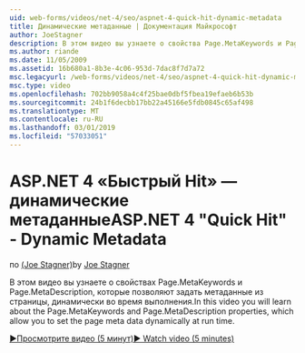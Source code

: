 ```yaml
---
uid: web-forms/videos/net-4/seo/aspnet-4-quick-hit-dynamic-metadata
title: Динамические метаданные | Документация Майкрософт
author: JoeStagner
description: В этом видео вы узнаете о свойства Page.MetaKeywords и Page.MetaDescription, которые позволяют динамически задать метаданные из страницы в выполнения ti...
ms.author: riande
ms.date: 11/05/2009
ms.assetid: 16b680a1-8b3e-4c06-953d-7dac8f7d7a72
msc.legacyurl: /web-forms/videos/net-4/seo/aspnet-4-quick-hit-dynamic-metadata
msc.type: video
ms.openlocfilehash: 702bb9058a4c4f25bae0dbf5fbea19efaeb6b53b
ms.sourcegitcommit: 24b1f6decbb17bb22a45166e5fdb0845c65af498
ms.translationtype: MT
ms.contentlocale: ru-RU
ms.lasthandoff: 03/01/2019
ms.locfileid: "57033051"
---
```

<a name="aspnet-4-quick-hit---dynamic-metadata"></a><span data-ttu-id="968e8-103">ASP.NET 4 «Быстрый Hit» — динамические метаданные</span><span class="sxs-lookup"><span data-stu-id="968e8-103">ASP.NET 4 "Quick Hit" - Dynamic Metadata</span></span>
====================
<span data-ttu-id="968e8-104">по [(Joe Stagner)](https://github.com/JoeStagner)</span><span class="sxs-lookup"><span data-stu-id="968e8-104">by [Joe Stagner](https://github.com/JoeStagner)</span></span>

<span data-ttu-id="968e8-105">В этом видео вы узнаете о свойствах Page.MetaKeywords и Page.MetaDescription, которые позволяют задать метаданные из страницы, динамически во время выполнения.</span><span class="sxs-lookup"><span data-stu-id="968e8-105">In this video you will learn about the Page.MetaKeywords and Page.MetaDescription properties, which allow you to set the page meta data dynamically at run time.</span></span> 

[<span data-ttu-id="968e8-106">&#9654;Просмотрите видео (5 минут)</span><span class="sxs-lookup"><span data-stu-id="968e8-106">&#9654; Watch video (5 minutes)</span></span>](https://channel9.msdn.com/Blogs/ASP-NET-Site-Videos/aspnet-4-quick-hit-dynamic-metadata)
